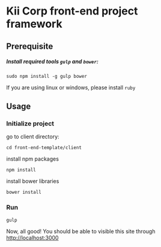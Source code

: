# Kii Corp front-end project framework

## Prerequisite
##### Install required tools `gulp` and `bower`:
```
sudo npm install -g gulp bower
```

If you are using linux or windows, please install ```ruby```

## Usage

### Initialize project

go to client directory:

```
cd front-end-template/client
```

install npm packages

```
npm install
```

install bower libraries

```
bower install
```

### Run

```
gulp
```

Now, all good! You should be able to visible this site through [http://localhost:3000](http://localhost:3000)